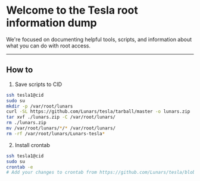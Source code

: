 # Welcome to the Tesla root information dump

We're focused on documenting helpful tools, scripts, and information about what you can do with root access. 

---

## How to 

1. Save scripts to CID

```bash
ssh tesla1@cid
sudo su
mkdir -p /var/root/lunars
curl -SL https://github.com/Lunars/tesla/tarball/master -o lunars.zip
tar xvf ./lunars.zip -C /var/root/lunars/
rm ./lunars.zip
mv /var/root/lunars/*/* /var/root/lunars/
rm -rf /var/root/lunars/Lunars-tesla*
```

2. Install crontab

```bash
ssh tesla1@cid
sudo su
crontab -e
# Add your changes to crontab from https://github.com/Lunars/tesla/blob/master/cron/crontab
```
